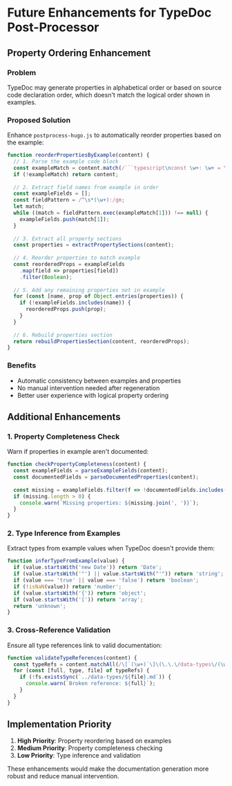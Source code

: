 # Future Enhancements for TypeDoc Post-Processor

## Property Ordering Enhancement

### Problem
TypeDoc may generate properties in alphabetical order or based on source code declaration order, which doesn't match the logical order shown in examples.

### Proposed Solution
Enhance `postprocess-hugo.js` to automatically reorder properties based on the example:

```javascript
function reorderPropertiesByExample(content) {
  // 1. Parse the example code block
  const exampleMatch = content.match(/```typescript\nconst \w+: \w+ = \{([^}]+)\}/s);
  if (!exampleMatch) return content;
  
  // 2. Extract field names from example in order
  const exampleFields = [];
  const fieldPattern = /^\s*(\w+):/gm;
  let match;
  while ((match = fieldPattern.exec(exampleMatch[1])) !== null) {
    exampleFields.push(match[1]);
  }
  
  // 3. Extract all property sections
  const properties = extractPropertySections(content);
  
  // 4. Reorder properties to match example
  const reorderedProps = exampleFields
    .map(field => properties[field])
    .filter(Boolean);
  
  // 5. Add any remaining properties not in example
  for (const [name, prop of Object.entries(properties)) {
    if (!exampleFields.includes(name)) {
      reorderedProps.push(prop);
    }
  }
  
  // 6. Rebuild properties section
  return rebuildPropertiesSection(content, reorderedProps);
}
```

### Benefits
- Automatic consistency between examples and properties
- No manual intervention needed after regeneration
- Better user experience with logical property ordering

## Additional Enhancements

### 1. Property Completeness Check
Warn if properties in example aren't documented:
```javascript
function checkPropertyCompleteness(content) {
  const exampleFields = parseExampleFields(content);
  const documentedFields = parseDocumentedProperties(content);
  
  const missing = exampleFields.filter(f => !documentedFields.includes(f));
  if (missing.length > 0) {
    console.warn(`Missing properties: ${missing.join(', ')}`);
  }
}
```

### 2. Type Inference from Examples
Extract types from example values when TypeDoc doesn't provide them:
```javascript
function inferTypeFromExample(value) {
  if (value.startsWith('new Date')) return 'Date';
  if (value.startsWith('"') || value.startsWith("'")) return 'string';
  if (value === 'true' || value === 'false') return 'boolean';
  if (!isNaN(value)) return 'number';
  if (value.startsWith('{')) return 'object';
  if (value.startsWith('[')) return 'array';
  return 'unknown';
}
```

### 3. Cross-Reference Validation
Ensure all type references link to valid documentation:
```javascript
function validateTypeReferences(content) {
  const typeRefs = content.matchAll(/\[`(\w+)`\]\(\.\.\/data-types\/(\w+)\.md\)/g);
  for (const [full, type, file] of typeRefs) {
    if (!fs.existsSync(`../data-types/${file}.md`)) {
      console.warn(`Broken reference: ${full}`);
    }
  }
}
```

## Implementation Priority

1. **High Priority**: Property reordering based on examples
2. **Medium Priority**: Property completeness checking
3. **Low Priority**: Type inference and validation

These enhancements would make the documentation generation more robust and reduce manual intervention.
